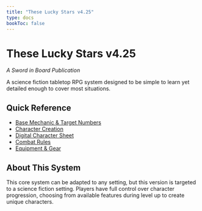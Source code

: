 ```yaml
---
title: "These Lucky Stars v4.25"
type: docs
bookToc: false
---
```


# These Lucky Stars v4.25
*A Sword in Board Publication*

A science fiction tabletop RPG system designed to be simple to learn yet detailed enough to cover most situations.

## Quick Reference
- [Base Mechanic & Target Numbers](general-rules/base-mechanic)
- [Character Creation](character-creation)
- [Digital Character Sheet](content/digital-character-sheet.html)
- [Combat Rules](general-rules/combat)
- [Equipment & Gear](equipment)

## About This System
This core system can be adapted to any setting, but this version is targeted to a science fiction setting. Players have full control over character progression, choosing from available features during level up to create unique characters.
